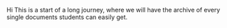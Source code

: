 
Hi This is a start of a long journey, where we will have the archive of every single documents students can easily get.

